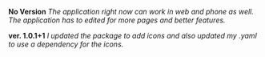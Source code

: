 **No Version**
*The application right now can work in web and phone as well. The application has to edited for more pages and better features.*

**ver. 1.0.1+1**
*I updated the package to add icons and also updated my .yaml to use a dependency for the icons.*